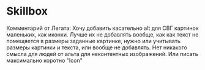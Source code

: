 # Skillbox
Комментарий от Легата:
  Хочу добавить касательно alt для СВГ картинок маленьких, как иконки.
  Лучше их не добавлять вообще, как как текст не помещяется в размеры заданные картинке, нужно или учитывать размеры картинки и текста, или вообще не добавлять. Нет никакого смысла для людей от альта для неконтентных изображений. Или писать максимально коротно "Icon"
  